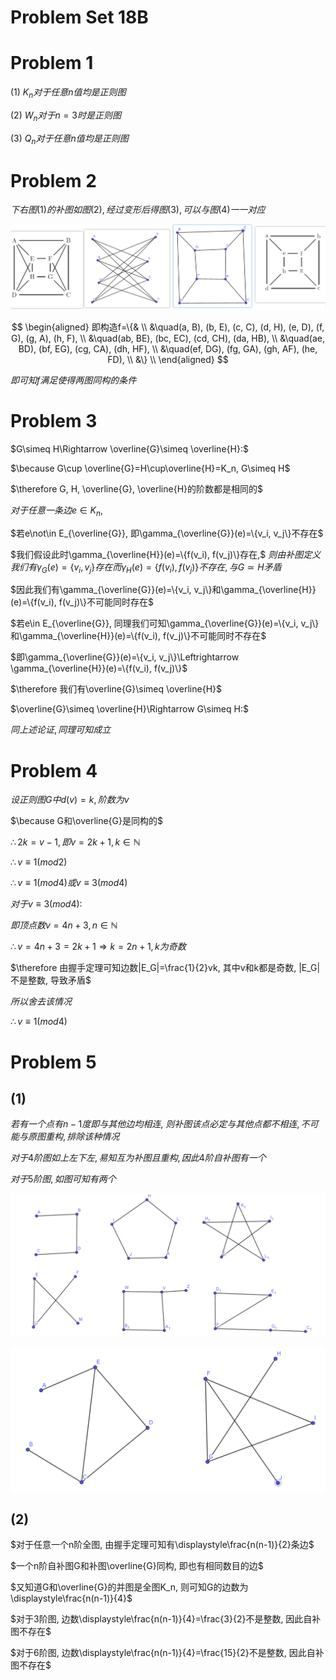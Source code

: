 # Problem Set 18B

# Problem 1

(1) $K_n对于任意n值均是正则图$

(2) $W_n对于n=3时是正则图$

(3) $Q_n对于任意n值均是正则图$


# Problem 2

$下右图(1)的补图如图(2), 经过变形后得图(3), 可以与图(4)一一对应$

![](./image/2020-12-22-00-11-12.png)

$$
\begin{aligned}
即构造f=\{& \\
&\quad(a, B), (b, E), (c, C), (d, H), (e, D), (f, G), (g, A), (h, F), \\
&\quad(ab, BE), (bc, EC), (cd, CH), (da, HB), \\
&\quad(ae, BD), (bf, EG), (cg, CA), (dh, HF), \\
&\quad(ef, DG), (fg, GA), (gh, AF), (he, FD), \\
&\} \\
\end{aligned}
$$

$即可知f满足使得两图同构的条件$


# Problem 3

$G\simeq H\Rightarrow \overline{G}\simeq \overline{H}:$

$\because G\cup \overline{G}=H\cup\overline{H}=K_n, G\simeq H$

$\therefore G, H, \overline{G}, \overline{H}的阶数都是相同的$

$对于任意一条边e\in K_n,$

$若e\not\in E_{\overline{G}}, 即\gamma_{\overline{G}}(e)=\{v_i, v_j\}不存在$

$我们假设此时\gamma_{\overline{H}}(e)=\{f(v_i), f(v_j)\}存在,$
$则由补图定义我们有\gamma_{G}(e)=\{v_i, v_j\}存在而\gamma_{H}(e)=\{f(v_i), f(v_j)\}不存在, 与G\simeq H矛盾$

$因此我们有\gamma_{\overline{G}}(e)=\{v_i, v_j\}和\gamma_{\overline{H}}(e)=\{f(v_i), f(v_j)\}不可能同时存在$

$若e\in E_{\overline{G}}, 同理我们可知\gamma_{\overline{G}}(e)=\{v_i, v_j\}和\gamma_{\overline{H}}(e)=\{f(v_i), f(v_j)\}不可能同时不存在$

$即\gamma_{\overline{G}}(e)=\{v_i, v_j\}\Leftrightarrow \gamma_{\overline{H}}(e)=\{f(v_i), f(v_j)\}$

$\therefore 我们有\overline{G}\simeq \overline{H}$

$\overline{G}\simeq \overline{H}\Rightarrow G\simeq H:$

$同上述论证, 同理可知成立$


# Problem 4

$设正则图G中d(v)=k, 阶数为v$

$\because G和\overline{G}是同构的$

$\therefore 2k=v-1, 即v=2k+1, k\in \mathbb{N}$

$\therefore v\equiv 1 (mod 2)$

$\therefore v\equiv 1 (mod 4) 或 v\equiv 3 (mod 4)$

$对于v\equiv 3 (mod 4):$

$即顶点数v=4n+3, n\in \mathbb{N}$

$\therefore v=4n+3=2k+1 \Rightarrow k=2n+1, k为奇数$

$\therefore 由握手定理可知边数|E_G|=\frac{1}{2}vk, 其中v和k都是奇数, |E_G|不是整数, 导致矛盾$

$所以舍去该情况$

$\therefore v\equiv 1 (mod 4)$


# Problem 5

## (1)

$若有一个点有n-1度即与其他边均相连,$
$则补图该点必定与其他点都不相连, 不可能与原图重构, 排除该种情况$

$对于4阶图如上左下左, 易知互为补图且重构, 因此4阶自补图有一个$

$对于5阶图, 如图可知有两个$

![](./image/2020-12-22-16-24-38.png)

![](./image/2020-12-22-16-51-14.png)

## (2)

$对于任意一个n阶全图, 由握手定理可知有\displaystyle\frac{n(n-1)}{2}条边$

$一个n阶自补图G和补图\overline{G}同构, 即也有相同数目的边$

$又知道G和\overline{G}的并图是全图K_n, 则可知G的边数为\displaystyle\frac{n(n-1)}{4}$

$对于3阶图, 边数\displaystyle\frac{n(n-1)}{4}=\frac{3}{2}不是整数, 因此自补图不存在$

$对于6阶图, 边数\displaystyle\frac{n(n-1)}{4}=\frac{15}{2}不是整数, 因此自补图不存在$
